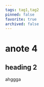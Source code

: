 ```yaml
---
tags: tag1,tag2
pinned: false
favorite: true
archived: false
---
```


# anote 4
## heading 2
ahggga
